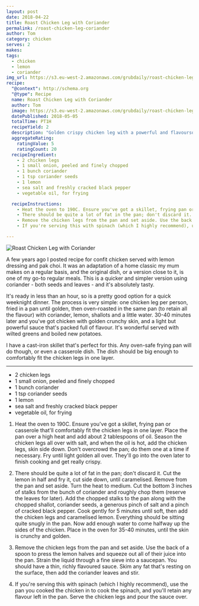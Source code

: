 ```yaml
---
layout: post
date: 2018-04-22
title: Roast Chicken Leg with Coriander
permalink: /roast-chicken-leg-coriander
author: Tom
category: chicken
serves: 2
makes:
tags:
  - chicken
  - lemon
  - coriander
img_url: https://s3.eu-west-2.amazonaws.com/grubdaily/roast-chicken-leg-coriander.jpg
recipe:
  "@context": http://schema.org
  "@type": Recipe
  name: Roast Chicken Leg with Coriander
  author: Tom
  image: https://s3.eu-west-2.amazonaws.com/grubdaily/roast-chicken-leg-coriander.jpg
  datePublished: 2018-05-05
  totalTime: PT1H
  recipeYield: 2
  description: "Golden crispy chicken leg with a powerful and flavoursome coriander and lemon sauce."
  aggregateRating:
    ratingValue: 5
    ratingCount: 20
  recipeIngredient:
    - 2 chicken legs
    - 1 small onion, peeled and finely chopped
    - 1 bunch coriander
    - 1 tsp coriander seeds
    - 1 lemon
    - sea salt and freshly cracked black pepper
    - vegetable oil, for frying

  recipeInstructions:
    - Heat the oven to 190C. Ensure you've got a skillet, frying pan or casserole that'll comfortably fit the chicken legs in one layer. Place the pan over a high heat and add about 2 tablespoons of oil. Season the chicken legs all over with salt, and when the oil is hot, add the chicken legs, skin side down. Don't overcrowd the pan; do them one at a time if necessary. Fry until light golden all over. They'll go into the oven later to finish cooking and get really crispy.
    - There should be quite a lot of fat in the pan; don't discard it. Cut the lemon in half and fry it, cut side down, until caramelised. Remove from the pan and set aside. Turn the heat to medium. Cut the bottom 3 inches of stalks from the bunch of coriander and roughly chop them (reserve the leaves for later). Add the chopped stalks to the pan along with the chopped shallot, coriander seeds, a generous pinch of salt and a pinch of cracked black pepper. Cook gently for 5 minutes until soft, then add the chicken legs and caramelised lemon. Everything should be sitting quite snugly in the pan. Now add enough water to come halfway up the sides of the chicken. Place in the oven for 35-40 minutes, until the skin is crunchy and golden.
    - Remove the chicken legs from the pan and set aside. Use the back of a spoon to press the lemon halves and squeeze out all of their juice into the pan. Strain the liquid through a fine sieve into a saucepan. You should have a thin, richly flavoured sauce. Skim any fat that's resting on the surface, then add the coriander leaves and stir.
    - If you're serving this with spinach (which I highly recommend), use the pan you cooked the chicken in to cook the spinach, and you'll retain any flavour left in the pan. Serve the chicken legs and pour the sauce over.

---
```

<img src="https://s3.eu-west-2.amazonaws.com/grubdaily/roast-chicken-leg-coriander.jpg" alt="Roast Chicken Leg with Coriander"/>


A few years ago I posted recipe for confit chicken served with lemon dressing and pak choi. It was an adaptation of a home classic my mum makes on a regular basis, and the original dish, or a version close to it, is  one of my go-to regular meals. This is a quicker and simpler version using coriander  - both seeds and leaves - and it's absolutely tasty.

It's ready in less than an hour, so is a pretty good option for a quick weeknight dinner. The process is very simple: one chicken leg per person, fried in a pan until golden, then oven-roasted in the same pan (to retain all the flavour) with coriander, lemon, shallots and a little water. 30-40 minutes later and you've got chicken with golden crunchy skin, and a light but powerful sauce that's packed full of flavour. It's wonderful served with wilted greens and boiled new potatoes. 

I have a cast-iron skillet that's perfect for this. Any oven-safe frying pan will do though, or even a casserole dish. The dish should be big enough to comfortably fit the chicken legs in one layer.

--- 
* 2 chicken legs
* 1 small onion, peeled and finely chopped
* 1 bunch coriander
* 1 tsp coriander seeds
* 1 lemon
* sea salt and freshly cracked black pepper
* vegetable oil, for frying


1. Heat the oven to 190C. Ensure you've got a skillet, frying pan or casserole that'll comfortably fit the chicken legs in one layer. Place the pan over a high heat and add about 2 tablespoons of oil. Season the chicken legs all over with salt, and when the oil is hot, add the chicken legs, skin side down. Don't overcrowd the pan; do them one at a time if necessary. Fry until light golden all over. They'll go into the oven later to finish cooking and get really crispy.

2. There should be quite a lot of fat in the pan; don't discard it. Cut the lemon in half and fry it, cut side down, until caramelised. Remove from the pan and set aside. Turn the heat to medium. Cut the bottom 3 inches of stalks from the bunch of coriander and roughly chop them (reserve the leaves for later). Add the chopped stalks to the pan along with the chopped shallot, coriander seeds, a generous pinch of salt and a pinch of cracked black pepper. Cook gently for 5 minutes until soft, then add the chicken legs and caramelised lemon. Everything should be sitting quite snugly in the pan. Now add enough water to come halfway up the sides of the chicken. Place in the oven for 35-40 minutes, until the skin is crunchy and golden.

3. Remove the chicken legs from the pan and set aside. Use the back of a spoon to press the lemon halves and squeeze out all of their juice into the pan. Strain the liquid through a fine sieve into a saucepan. You should have a thin, richly flavoured sauce. Skim any fat that's resting on the surface, then add the coriander leaves and stir.

4. If you're serving this with spinach (which I highly recommend), use the pan you cooked the chicken in to cook the spinach, and you'll retain any flavour left in the pan. Serve the chicken legs and pour the sauce over.

